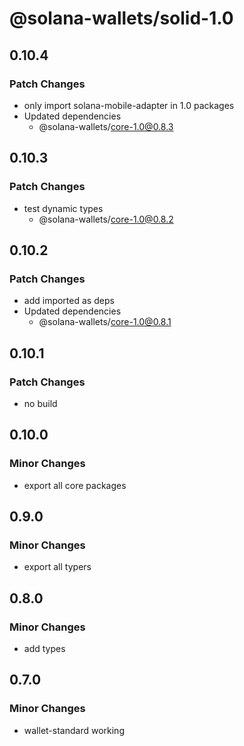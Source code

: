 # @solana-wallets/solid-1.0

## 0.10.4

### Patch Changes

- only import solana-mobile-adapter in 1.0 packages
- Updated dependencies
  - @solana-wallets/core-1.0@0.8.3

## 0.10.3

### Patch Changes

- test dynamic types
  - @solana-wallets/core-1.0@0.8.2

## 0.10.2

### Patch Changes

- add imported as deps
- Updated dependencies
  - @solana-wallets/core-1.0@0.8.1

## 0.10.1

### Patch Changes

- no build

## 0.10.0

### Minor Changes

- export all core packages

## 0.9.0

### Minor Changes

- export all typers

## 0.8.0

### Minor Changes

- add types

## 0.7.0

### Minor Changes

- wallet-standard working
